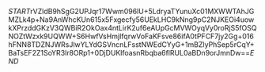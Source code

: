 $START$rVZldB9hSgG2UPJqr17Wwm096lU+5LdryaTYunuXc01MXWWTAhJGMZLk4p+Na9AnWhcKUn615x5Fxgecfy56UEkLHC9kNng9pC2NJKEOi4uowkXPrzddGKzV3QWBiR2OkOax4ntLirK2uf6eAUpGcMVWOyqVy0roRjS5fOSQNOZtWzxk9UQWW+S6HwfVsHmjIfqrwVoFaKFsve86ifA0tPFCF7jy2Gg+016hFNN8TDZNJWRsJlwYLYdGSVncnLFsstNWEdCYyG+1mBZlyPhSep5rCqY+BaTsEF2Z1SoYR3lr8ORp1+0DjDUKlfoasnRbqba6flRUL0aBDn9orJmnDw==$END$
